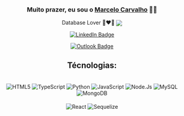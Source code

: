 <div align="center">

### Muito prazer, eu sou o [Marcelo Carvalho](https://github.com/MarceloJRC) 👨‍💻
Database Lover 💽❤️‍🔥
<img align="center" src="images/r_536209_rcy6p.gif" />

[![LinkedIn Badge](https://img.shields.io/badge/-MarceloCarvalho-blue?style=flat-square&logo=Linkedin&logoColor=white&link=[https://www.linkedin.com/in/marcelo-carvalho-290760202/])]([https://www.linkedin.com/in/marcelo-carvalho-290760202/])

[![Outlook Badge](https://img.shields.io/badge/-marcelo.carvalho2@outlook.com-0078D4?style=for-the-badge&logo=microsoft-outlook&logoColor=white&link=mailto:marcelo.carvalho2@outlook.com)](mailto:marcelo.carvalho@outlook.com)

<div/>
  
## Técnologias:
<div style:"display: inline_block" align="center"><br/>
  <img align="center" alt="HTML5" src="https://img.shields.io/badge/Docker-2CA5E0?style=for-the-badge&logo=docker&logoColor=white" />
  <img align="center" alt="TypeScript" src="https://img.shields.io/badge/TypeScript-007ACC?style=for-the-badge&logo=typescript&logoColor=white" />
  <img align="center" alt="Python" src="https://img.shields.io/badge/Python-FFD43B?style=for-the-badge&logo=python&logoColor=blue" />
  <img align="center" alt="JavaScript" src="https://img.shields.io/badge/JavaScript-323330?style=for-the-badge&logo=javascript&logoColor=F7DF1E" />
  <img align="center" alt="Node.Js" src="https://img.shields.io/badge/Node.js-339933?style=for-the-badge&logo=nodedotjs&logoColor=white" />
  <img align="center" alt="MySQL" src="https://img.shields.io/badge/MySQL-005C84?style=for-the-badge&logo=mysql&logoColor=white" />
  <img align="center" alt="MongoDB" src="https://img.shields.io/badge/MongoDB-4EA94B?style=for-the-badge&logo=mongodb&logoColor=white" /><br/>
  <br/>
  <img align="center" alt="React" src="https://img.shields.io/badge/React-20232A?style=for-the-badge&logo=react&logoColor=61DAFB" />
  <img align="center" alt="Sequelize" src="https://img.shields.io/badge/Sequelize-52B0E7?style=for-the-badge&logo=Sequelize&logoColor=white" />
</div><br/>
